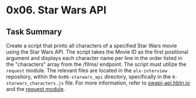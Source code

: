# 0x06. Star Wars API
## Task Summary

Create a script that prints all characters of a specified Star Wars movie using the Star Wars API. The script takes the Movie ID as the first positional argument and displays each character name per line in the order listed in the "characters" array from the /films/ endpoint. The script must utilize the `request` module. The relevant files are located in the `alx-interview` repository, within the `0x06-starwars_api` directory, specifically in the `0-starwars_characters.js` file. For more information, refer to [swapi-api.hbtn.io](https://swapi-api.hbtn.io/) and the [request module](https://github.com/request/request).

